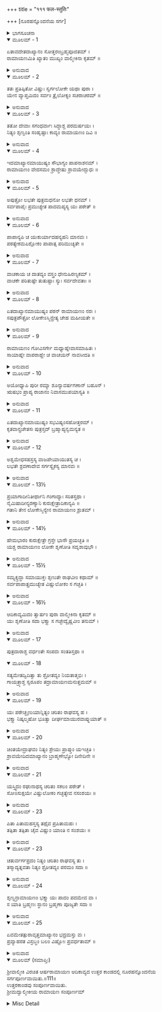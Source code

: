 +++
title = "१११ फल-स्तुतिः"

+++
[ನೂರಹನ್ನೊಂದನೆಯ ಸರ್ಗ]



<details><summary>ಭಾಗಸೂಚನಾ</summary>

ರಾಮಾಯಣ ಕಾವ್ಯದ ಉಪಸಂಹಾರ, ಅದರ ಮಹಿಮೆ
</details>

<details open><summary>ಮೂಲಮ್ - 1</summary>

ಏತಾವದೇತದಾಖ್ಯಾನಂ ಸೋತ್ತರಂಬ್ರಹ್ಮಪೂಜಿತಮ್ ।  
ರಾಮಾಯಣಮಿತಿ ಖ್ಯಾತಂ ಮುಖ್ಯಂ ವಾಲ್ಮೀಕಿನಾ ಕೃತಮ್ ॥
</details>

<details><summary>ಅನುವಾದ</summary>

(ಕುಶ-ಲವರು ಹೇಳುತ್ತಾರೆ-) ಮಹರ್ಷಿ ವಾಲ್ಮೀಕಿಗಳಿಂದ ರಚಿತವಾದ ಈ ರಾಮಾಯಣ ಎಂಬ ಶ್ರೇಷ್ಠ ಆಖ್ಯಾನ ಉತ್ತರಕಾಂಡ ಸಹಿತ ಇಷ್ಟೇ ಆಗಿದೆ. ಬ್ರಹ್ಮ ದೇವರೂ ಇದನ್ನು ಆದರಿಸುತ್ತಾರೆ.॥1॥
</details>

<details open><summary>ಮೂಲಮ್ - 2</summary>

ತತಃ ಪ್ರತಿಷ್ಠಿತೋ ವಿಷ್ಣುಃ ಸ್ವರ್ಗಲೋಕೇ ಯಥಾ ಪುರಾ ।  
ಯೇನ ವ್ಯಾಪ್ತಮಿದಂ ಸರ್ವಂ ತ್ರೈಲೋಕ್ಯಂ ಸಚರಾಚರಮ್ ॥
</details>

<details><summary>ಅನುವಾದ</summary>

ಈ ಪ್ರಕಾರ ಭಗವಾನ್ ಶ್ರೀರಾಮನು ಮೊದಲಿನಂತೆ ತನ್ನ ವಿಷ್ಣು ಸ್ವರೂಪದಿಂದ ಪರಮಧಾಮದಲ್ಲಿ ಪ್ರತಿಷ್ಠಿತನಾದನು. ಅವನಿಂದ ಚರಾಚರ ಪ್ರಾಣಿಗಳ ಸಹಿತ ಈ ಸಮಸ್ತ ತ್ರಿಲೋಕಗಳು ವ್ಯಾಪ್ತವಾಗಿದೆ.॥2॥
</details>

<details open><summary>ಮೂಲಮ್ - 3</summary>

ತತೋ ದೇವಾಃ ಸಗಂಧರ್ವಾಃ ಸಿದ್ಧಾಶ್ಚ ಪರಮರ್ಷಯಃ ।  
ನಿತ್ಯಂ ಶೃಣ್ವಂತಿ ಸಂಹೃಷ್ಟಾಃ ಕಾವ್ಯಂ ರಾಮಾಯಣಂ ದಿವಿ ॥
</details>

<details><summary>ಅನುವಾದ</summary>

ಆ ಭಗವಂತನ ಪಾವನ ಚಾರಿತ್ರದಿಂದ ಕೂಡಿದ ಕಾರಣ ದೇವತೆಗಳು, ಗಂಧರ್ವರು, ಸಿದ್ಧರು, ಮಹರ್ಷಿಗಳು ಸದಾ ಸಂತೋಷದಿಂದ ದೇವಲೋಕದಲ್ಲಿ ಈ ರಾಮಾಯಣ ಕಾವ್ಯವನ್ನು ಶ್ರವಣಿಸುತ್ತಾರೆ.॥3॥
</details>

<details open><summary>ಮೂಲಮ್ - 4</summary>

ಇದಮಾಖ್ಯಾನಮಾಯುಷ್ಯಂ ಸೌಭಾಗ್ಯಂ ಪಾಪನಾಶನಮ್ ।  
ರಾಮಾಯಣಂ ವೇದಸಮಂ ಶ್ರಾದ್ಧೇಷು ಶ್ರಾವಯೇದ್ಭುಧಃ ॥
</details>

<details><summary>ಅನುವಾದ</summary>

ಈ ರಾಮಾಯಣ ಆಖ್ಯಾನವು ಆಯುಷ್ಯವನ್ನು, ಸೌಭಾಗ್ಯವನ್ನು ಹೆಚ್ಚಿಸುತ್ತದೆ. ಎಲ್ಲ ಪಾಪಗಳನ್ನು ನಾಶ ಮಾಡುತ್ತದೆ. ರಾಮಾಯಣವು ವೇದಕ್ಕೆ ಸಮಾನವಾಗಿದೆ. ವಿದ್ವಾಂಸರು ಶ್ರಾದ್ಧದಲ್ಲಿ ಇದನ್ನು ಓದಿ ಕೇಳಬೇಕು.॥4॥
</details>

<details open><summary>ಮೂಲಮ್ - 5</summary>

ಅಪುತ್ರೋ ಲಭತೇ ಪುತ್ರಮಧನೋ ಲಭತೇ ಧನಮ್ ।  
ಸರ್ವಪಾಪೈಃ ಪ್ರಮುಚ್ಯೇತ ಪಾದಮಪ್ಯಸ್ಯ ಯಃ ಪಠೇತ್ ॥
</details>

<details><summary>ಅನುವಾದ</summary>

ಇದರ ಪಾರಾಯಣದಿಂದ ಪುತ್ರ ಹೀನನು ಪುತ್ರನನ್ನು, ಧನಹೀನನು ಧನವನ್ನೂ ಪಡೆಯು ತ್ತಾನೆ. ಪ್ರತಿದಿನ ಇದರ ಶ್ಲೋಕದ ಒಂದು ಚರಣವಾದರೂ ಪಠಿಸುವವನು ಎಲ್ಲ ಪಾಪಗಳಿಂದ ಮುಕ್ತನಾಗುತ್ತಾನೆ.॥5॥
</details>

<details open><summary>ಮೂಲಮ್ - 6</summary>

ಪಾಪಾನ್ಯಪಿ ಚ ಯಃಕುರ್ಯಾದಹನ್ಯಹನಿ ಮಾನವಃ ।  
ಪಠತ್ಯೇಕಮಪಿಶ್ಲೋಕಂ ಪಾಪಾತ್ಸ ಪರಿಮುಚ್ಯತೇ ॥
</details>

<details><summary>ಅನುವಾದ</summary>

ಪ್ರತಿದಿನ ಪಾಪ ಮಾಡುವ ಮನುಷ್ಯನೂ ಕೂಡ ಇದರ ಒಂದು ಶ್ಲೋಕವನ್ನು ನಿತ್ಯ ಪಠಿಸಿದರೆ ಅವನು ಎಲ್ಲ ಪಾಪರಾಶಿಯಿಂದ ಮುಕ್ತನಾಗುತ್ತಾನೆ.॥6॥
</details>

<details open><summary>ಮೂಲಮ್ - 7</summary>

ವಾಚಕಾಯ ಚ ದಾತವ್ಯಂ ವಸ್ತ್ರಂ ಧೇನುಹಿರಣ್ಯಕಮ್ ।  
ವಾಚಕೇ ಪರಿತುಷ್ಟೇ ತುತುಷ್ಟಾಃ ಸ್ಯುಃ ಸರ್ವದೇವತಾಃ ॥
</details>

<details><summary>ಅನುವಾದ</summary>

ಇದರ ಕಥೆ ಹೇಳುವ ಪ್ರವಚನಕಾರನಿಗೆ ವಸ್ತ್ರ, ಗೋವು, ಸುವರ್ಣದ ದಕ್ಷಿಣೆ ಕೊಡಬೇಕು. ಪ್ರವಚನಕಾರನು ಸಂತುಷ್ಟನಾದಾಗ ಎಲ್ಲ ದೇವತೆಗಳು ಸಂತುಷ್ಟರಾಗುತ್ತಾರೆ.॥7॥
</details>

<details open><summary>ಮೂಲಮ್ - 8</summary>

ಏತದಾಖ್ಯಾನಮಾಯುಷ್ಯಂ ಪಠನ್ ರಾಮಾಯಣಂ ನರಃ ।  
ಸಪುತ್ರಪೌತ್ರೋ ಲೋಕೇಽಸ್ಮಿನ್ಪ್ರೇತ್ಯ ಚೇಹ ಮಹೀಯತೇ ॥
</details>

<details><summary>ಅನುವಾದ</summary>

ಈ ರಾಮಾಯಣ ಆಖ್ಯಾನವು ಆಯುಸ್ಸನ್ನು ವೃದ್ಧಿಗೊಳಿಸುವುದು, ಪ್ರತಿದಿನ ಇದನ್ನು ಪಾರಾಯಣ ಮಾಡುವವನು ಈ ಲೋಕದಲ್ಲಿ ಪುತ್ರ-ಪೌತ್ರರನ್ನು ಪಡೆದು, ಮೃತ್ಯುವಿನ ಬಳಿಕ ಪರಲೋಕದಲ್ಲಿ ಸಮ್ಮಾನಿತನಾಗುತ್ತಾನೆ.॥8॥
</details>

<details open><summary>ಮೂಲಮ್ - 9</summary>

ರಾಮಾಯಣಂ ಗೋವಿಸರ್ಗೇ ಮಧ್ಯಾಹ್ನೇವಾಸಮಾಹಿತಃ ।  
ಸಾಯಾಹ್ನೇ ವಾಪರಾಹ್ಣೇ ಚ ವಾಚಯನ್ ನಾವಸೀದತಿ ॥
</details>

<details><summary>ಅನುವಾದ</summary>

ಏಕಾಗ್ರಚಿತ್ತನಾಗಿ ಪ್ರತಿದಿನ ಪ್ರಾತಃಕಾಲ, ಮಧ್ಯಾಹ್ನ,ಅಪರಾಹ್ಣ, ಸಾಯಂಕಾಲಗಳಲ್ಲಿ ರಾಮಾಯಣದ ಪಾರಾಯಣ ಮಾಡುವವನಿಗೆ ಎಂದಿಗೂ ಯಾವುದೇ ದುಃಖವಾಗುವುದಿಲ್ಲ.॥9॥
</details>

<details open><summary>ಮೂಲಮ್ - 10</summary>

ಅಯೋಧ್ಯಾಪಿ ಪುರೀ ರಮ್ಯಾ ಶೂನ್ಯಾವರ್ಷಗಣಾನ್ ಬಹೂನ್ ।  
ಋಷಭಂ ಪ್ರಾಪ್ಯ ರಾಜಾನಂ ನಿವಾಸಮುಪಯಾಸ್ಯತಿ ॥
</details>

<details><summary>ಅನುವಾದ</summary>

ಶ್ರೀರಾಮನು ಪರಮ ಧಾಮಕ್ಕೆ ತೆರಳಿದ ಬಳಿಕ ರಮಣೀಯ ಅಯೋಧ್ಯಾ ಪುರಿಯು ಅನೇಕ ವರ್ಷಗಳವರೆಗೆ ಜನಶೂನ್ಯವಾಗಿರುತ್ತದೆ. ಮತ್ತೆ ಋಷಭನು ರಾಜನಾದಾಗ ಅಲ್ಲಿ ಜನವಸತಿ ಪ್ರಾರಂಭವಾಗುತ್ತದೆ.॥10॥
</details>

<details open><summary>ಮೂಲಮ್ - 11</summary>

ಏತದಾಖ್ಯಾನಮಾಯುಷ್ಯಂ ಸಭವಿಷ್ಯಂಸಹೋತ್ತರಮ್ ।  
ಕೃತವಾನ್ಪ್ರಚೇತಸಃ  ಪುತ್ರಸ್ತದ್ ಬ್ರಹ್ಮಾಪ್ಯನ್ವಮನ್ಯತ ॥
</details>

<details><summary>ಅನುವಾದ</summary>

ಪ್ರಚೇತಸನ ಪುತ್ರ ಮಹರ್ಷಿ ವಾಲ್ಮೀಕಿಗಳು ಅಶ್ವಮೇಧಯಜ್ಞದ ನಂತರದ ಕಥೆ ಹಾಗೂ ಉತ್ತರಕಾಂಡ ಸಹಿತ ರಾಮಾಯಣ ಎಂಬ ಈ ಐತಿಹಾಸಿಕ ಕಾವ್ಯವನ್ನು ನಿರ್ಮಾಣ ಮಾಡಿರುವರು. ಬ್ರಹ್ಮದೇವರೂ ಇದನ್ನು ಅನುಮೋದಿಸುತ್ತಾರೆ.॥11॥
</details>

<details open><summary>ಮೂಲಮ್ - 12</summary>

ಅಶ್ವಮೇಧಸಹಸ್ರಸ್ಯ  ವಾಜಪೇಯಾಯುತಸ್ಯ ಚ ।  
ಲಭತೇ ಶ್ರವಣಾದೇವ ಸರ್ಗಸ್ಯೈಕಸ್ಯ ಮಾನವಃ ॥
</details>

<details><summary>ಅನುವಾದ</summary>

ಈ ಕಾವ್ಯದ ಒಂದು ಸರ್ಗವನ್ನು ಶ್ರವಣ ಮಾಡುವುದರಿಂದ ಮನುಷ್ಯನು ಒಂದು ಸಾವಿರ ಅಶ್ವಮೇಧ ಮತ್ತು ಹತ್ತು ಸಾವಿರ ವಾಜಪೇಯ ಯಜ್ಞದ ಲವನ್ನು ಪಡೆಯುತ್ತಾನೆ.॥12॥
</details>

<details open><summary>ಮೂಲಮ್ - 13½</summary>

ಪ್ರಯಾಗಾದೀನಿತೀರ್ಥಾನಿ ಗಂಗಾದ್ಯಾಃ ಸರಿತಸ್ತಥಾ ।  
ನೈಮಿಷಾದೀನ್ಯರಣ್ಯಾನಿ   ಕುರುಕ್ಷೇತ್ರಾದಿಕಾನ್ಯಪಿ ॥  
ಗತಾನಿ ತೇನ ಲೋಕೇಸ್ಮಿನ್ಯೇನ ರಾಮಾಯಣಂ ಶ್ರುತಮ್ ।
</details>

<details><summary>ಅನುವಾದ</summary>

ಈ ಲೋಕದಲ್ಲಿ ರಾಮಾಯಣ ಕಥೆಯನ್ನು ಕೇಳಿದವನಿಗೆ, ಪ್ರಯಾಗಾದಿ ತೀರ್ಥಗಳ, ಗಂಗಾದಿ ಪವಿತ್ರ ನದಿಗಳ, ನೈಮಿಷಾರಣ್ಯ ಆದಿ ವನಗಳ, ಕುರುಕ್ಷೇತ್ರ ಆದಿ ಪುಣ್ಯ ಕ್ಷೇತ್ರಗಳ ಯಾತ್ರೆ ಪೂರ್ಣಗೊಳಿಸಿದಂತೆಯೇ ಆಗಿದೆ.॥13½॥
</details>

<details open><summary>ಮೂಲಮ್ - 14½</summary>

ಹೇಮಭಾರಂ ಕುರುಕ್ಷೇತ್ರೇ ಗ್ರಸ್ತೇ ಭಾನೌ ಪ್ರಯಚ್ಛತಿ ॥  
ಯಶ್ಚ ರಾಮಾಯಣಂ ಲೋಕೇ ಶೃಣೋತಿ ಸದೃಶಾವುಭೌ ।
</details>

<details><summary>ಅನುವಾದ</summary>

ಸೂರ್ಯಗ್ರಹಣದ ಸಮಯ ಕುರುಕ್ಷೇತ್ರದಲ್ಲಿ ಒಂದು ಭಾರದಷ್ಟು ಸುವರ್ಣದಾನ ಮಾಡುವವನಿಗೆ, ಎಷ್ಟು ಫಲವು ಸಿಗುವುದೋ ಅನುದಿನ ರಾಮಾಯಣ ಕೇಳುವವನಿಗೆ ಅಷ್ಟೇ ಪುಣ್ಯ ಲಭಿಸುತ್ತದೆ.॥14½॥
</details>

<details open><summary>ಮೂಲಮ್ - 15½</summary>

ಸಮ್ಯಕ್ಶ್ರದ್ಧಾ ಸಮಾಯುಕ್ತಃ ಶೃಣುತೇ ರಾಘವೀಂ ಕಥಾಮ್ ॥  
ಸರ್ವಪಾಪಾತ್ಪ್ರಮುಚ್ಯೇತ ವಿಷ್ಣುಲೋಕಂ ಸ ಗಚ್ಛತಿ ।
</details>

<details><summary>ಅನುವಾದ</summary>

ಉತ್ತಮ ಶ್ರದ್ಧೆಯಿಂದ ಕೂಡಿ ಶ್ರೀರಘುನಾಥನ ಕಥೆ ಕೇಳುವವನು ಎಲ್ಲ ಪಾಪಗಳಿಂದ ಮುಕ್ತನಾಗಿ ವಿಷ್ಣುಲೋಕಕ್ಕೆ ಹೋಗುತ್ತಾನೆ.॥15½॥
</details>

<details open><summary>ಮೂಲಮ್ - 16½</summary>

ಆದಿಕಾವ್ಯಮಿದಂ ತ್ವಾರ್ಷಂ ಪುರಾ ವಾಲ್ಮೀಕಿನಾ ಕೃತಮ್ ॥  
ಯಃ ಶೃಣೋತಿ ಸದಾ ಭಕ್ತ್ಯಾ ಸ ಗಚ್ಛೇದ್ವೈಷ್ಣವೀಂ ತನುಮ್ ।
</details>

<details><summary>ಅನುವಾದ</summary>

ಹಿಂದೆ ವಾಲ್ಮೀಕಿಗಳು ನಿರ್ಮಿಸಿದ ಈ ಆರ್ಷ ರಾಮಾಯಣ ಆದಿಕಾವ್ಯವನ್ನು ಸದಾ ಭಕ್ತಿಭಾವ ದಿಂದ ಶ್ರವಣ ಮಾಡುವವನು ಭಗವಾನ್ ವಿಷ್ಣುವಿನ ಸಾರೂಪ್ಯ ಪಡೆದುಕೊಳ್ಳುವನು.॥16½॥
</details>

<details open><summary>ಮೂಲಮ್ - 17</summary>

ಪುತ್ರದಾರಾಶ್ಚ ವರ್ಧಂತೇ ಸಂಪದಃ ಸಂತತಿಸ್ತಥಾ ॥
</details>

<details open><summary>ಮೂಲಮ್ - 18</summary>

ಸತ್ಯಮೇತದ್ವಿದಿತ್ವಾ ತು ಶ್ರೋತವ್ಯಂ ನಿಯತಾತ್ಮಭಿಃ ।  
ಗಾಯತ್ರ್ಯಾಶ್ಚ ಸ್ವರೂಪಂ ತದ್ರಾಮಾಯಣಮನುತ್ತಮಮ್ ॥
</details>

<details><summary>ಅನುವಾದ</summary>

ಇದರ ಶ್ರವಣದಿಂದ ಪತ್ನೀ-ಪುತ್ರರ ಪ್ರಾಪ್ತಿಯಾಗುತ್ತದೆ, ಧನ ಮತ್ತು ಸಂತತಿ ಬೆಳೆಯುತ್ತದೆ. ಇದನ್ನು ಪೂರ್ಣವಾಗಿ ಸತ್ಯವೆಂದು ತಿಳಿದು, ಮನಸ್ಸು ವಶಪಡಿಸಿಕೊಂಡು ಇದರ ಶ್ರವಣ ಮಾಡಬೇಕು. ಈ ಪರಮೋತ್ತಮ ರಾಮಾಯಣ ಕಾವ್ಯವು ಗಾಯತ್ರೀಯ ಸ್ವರೂಪವಾಗಿದೆ.॥17-18॥
</details>

<details open><summary>ಮೂಲಮ್ - 19</summary>

ಯಃ ಪಠೇಚ್ಛೃಣುಯಾನ್ನಿತ್ಯಂ ಚರಿತಂ ರಾಘವಸ್ಯ ಹ ।  
ಭಕ್ತ್ಯಾ ನಿಷ್ಕಲ್ಮಷೋ ಭೂತ್ವಾ ದೀರ್ಘಮಾಯುರವಾಪ್ನುಯಾತ್ ॥
</details>

<details><summary>ಅನುವಾದ</summary>

ಪ್ರತಿದಿನ ಭಕ್ತಿಭಾವದಿಂದ ಶ್ರೀರಾಮನ ಈ ಚರಿತ್ರೆಯನ್ನು ಕೇಳುವವನು, ಓದುವವನು ನಿಷ್ಪಾಪನಾಗಿ ದೀರ್ಘಾ ಯುಸ್ಸನ್ನು ಪಡೆಯುತ್ತಾನೆ.॥19॥
</details>

<details open><summary>ಮೂಲಮ್ - 20</summary>

ಚಿಂತಯೇದ್ರಾಘವಂ ನಿತ್ಯಂ ಶ್ರೇಯಃ ಪ್ರಾಪ್ತುಂ ಯಇಚ್ಛತಿ ।  
ಶ್ರಾವಯೇದಿದಮಾಖ್ಯಾನಂ ಬ್ರಾಹ್ಮಣೇಭ್ಯೋ ದಿನೇದಿನೇ ॥
</details>

<details><summary>ಅನುವಾದ</summary>

ಶ್ರೇಯಸ್ಸನ್ನು ಬಯಸು ವವನು ನಿತ್ಯ-ನಿರಂತರ ಶ್ರೀರಘುನಾಥನನ್ನು ಚಿಂತಿಸಬೇಕು. ಬ್ರಾಹ್ಮಣರ ಎದುರಿಗೆ ಇದರ ಪಾರಾಯಣ - ಪ್ರವಚನ ಮಾಡಬೇಕು.॥20॥
</details>

<details open><summary>ಮೂಲಮ್ - 21</summary>

ಯಸ್ತ್ವಿದಂ ರಘುನಾಥಸ್ಯ ಚರಿತಂ ಸಕಲಂ ಪಠೇತ್ ।  
ಸೋಽಸುಕ್ಷಯೇ ವಿಷ್ಣುಲೋಕಂ ಗಚ್ಛತ್ಯೇವ ನಸಂಶಯಃ ॥
</details>

<details><summary>ಅನುವಾದ</summary>

ಈ ರಘುನಾಥ ಚರಿತ್ರದ ಪೂರ್ಣ ಪಾರಾಯಣ ಮಾಡುವವನು ಮೃತ್ಯುವಿನ ಬಳಿಕ ಭಗವಾನ್ ವಿಷ್ಣುವಿನ ಧಾಮಕ್ಕೆ ಹೋಗುತ್ತಾನೆ; ಇದರಲ್ಲಿ ಸಂಶಯವೇ ಇಲ್ಲ.॥21॥
</details>

<details open><summary>ಮೂಲಮ್ - 23</summary>

ಪಿತಾ ಪಿತಾಮಹಸ್ತಸ್ಯ  ತಥೈವ ಪ್ರಪಿತಾಮಹಃ ।  
ತತ್ಪಿತಾ ತತ್ಪಿತಾ ಚೈವ ವಿಷ್ಣುಂ ಯಾಂತಿ ನ ಸಂಶಯಃ ॥
</details>

<details><summary>ಅನುವಾದ</summary>

ಇಷ್ಟೇ ಅಲ್ಲ ಅವನ ತಂದೆ, ತಾತ, ಮುತ್ತಾತ ಮತ್ತು ಅವನ ತಂದೆಯೂ ಭಗವಾನ್ ವಿಷ್ಣುವನ್ನು ಪಡೆದುಕೊಳ್ಳುವುದರಲ್ಲಿ ಸಂಶಯವೇ ಇಲ್ಲ.॥22॥
</details>

<details open><summary>ಮೂಲಮ್ - 23</summary>

ಚತುರ್ವರ್ಗಪ್ರದಂ ನಿತ್ಯಂ ಚರಿತಂ ರಾಘವಸ್ಯ ತು ।  
ತಸ್ಮಾದ್ಯತ್ನವತಾ ನಿತ್ಯಂ ಶ್ರೋತವ್ಯಂ ಪರಮಂ ಸದಾ ॥
</details>

<details><summary>ಅನುವಾದ</summary>

ಶ್ರೀರಾಘವೇಂದ್ರನ ಈ ಚರಿತ್ರವು ಸದಾ ಧರ್ಮ, ಅರ್ಥ, ಕಾಮ, ಮೋಕ್ಷ ಎಂಬ ನಾಲ್ಕು ಪುರುಷಾರ್ಥಗಳನ್ನು ಕೊಡುವಂತಹುದು. ಅದಕ್ಕಾಗಿ ಪ್ರತಿದಿನ ಪ್ರಯತ್ನ ಪೂರ್ವಕ ನಿರಂತರ ಈ ಉತ್ತಮ ಕಾವ್ಯವನ್ನು ಶ್ರವಣಿಸಬೇಕು.॥23॥
</details>

<details open><summary>ಮೂಲಮ್ - 24</summary>

ಶೃಣ್ವನ್ರಾಮಾಯಣಂ ಭಕ್ತ್ಯಾ ಯಃ ಪಾದಂ ಪದಮೇವ ವಾ ।  
ಸ ಯಾತಿ ಬ್ರಹ್ಮಣಃ ಸ್ಥಾನಂ ಬ್ರಹ್ಮಣಾ ಪೂಜ್ಯತೇ ಸದಾ ॥
</details>

<details><summary>ಅನುವಾದ</summary>

ರಾಮಾಯಣಕಾವ್ಯದ ಶ್ಲೋಕದ ಒಂದು ಚರಣ ಅಥವಾ ಒಂದು ಪದವನ್ನು ಶ್ರವಣ ಮಾಡುವವನು ಬ್ರಹ್ಮದೇವರ ಧಾಮಕ್ಕೆ ಹೋಗಿ, ಸದಾ ಅವರಿಂದ ಪೂಜಿತನಾಗುತ್ತಾನೆ.॥24॥
</details>

<details open><summary>ಮೂಲಮ್ - 25</summary>

ಏವಮೇತತ್ಪುರಾವೃತ್ತಮಾಖ್ಯಾನಂ ಭದ್ರಮಸ್ತು ವಃ ।  
ಪ್ರವ್ಯಾಹರತ ವಿಸ್ರಬ್ಧಂ ಬಲಂ ವಿಷ್ಣೋಃ ಪ್ರವರ್ಧತಾಮ್ ॥
</details>

<details><summary>ಅನುವಾದ</summary>

ಈ ಪ್ರಕಾರ ಈ ಪುರಾತನ ಆಖ್ಯಾನವನ್ನು ನೀವು ವಿಶ್ವಾಸ ಪೂರ್ವಕ ಪಾರಾಯಣ ಮಾಡಿರಿ. ನಿಮಗೆ ಶ್ರೇಯಸ್ಸಾಗಲಿ ಮತ್ತು ಭಗವಾನ್ ವಿಷ್ಣುವಿನ ಬಲದ ಜಯವಾಗಲೀ. ಶ್ರೀರಾಮ ಜಯರಾಮ ಜಯಜಯರಾಮ.॥25॥
</details>

<details open><summary>ಮೂಲಮ್ (ಸಮಾಪ್ತಿಃ)</summary>

ಶ್ರೀವಾಲ್ಮೀಕಿ ವಿರಚಿತ ಆರ್ಷರಾಮಾಯಣ ಆದಿಕಾವ್ಯದ ಉತ್ತರ ಕಾಂಡದಲ್ಲಿ ನೂರಹನ್ನೊಂದನೆಯ ಸರ್ಗಪೂರ್ಣವಾಯಿತು.॥111॥  
ಉತ್ತರಕಾಂಡವು ಸಂಪೂರ್ಣವಾಯಿತು.  
ಶ್ರೀಮದ್ವಾಲ್ಮೀಕೀಯ ರಾಮಾಯಣ ಸಂಪೂರ್ಣಮ್
</details>

<details><summary>Misc Detail</summary>

ಕೊನೆಯ ಪುಟ
</details>